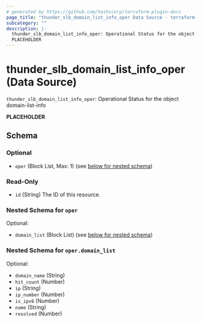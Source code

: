 ```yaml
---
# generated by https://github.com/hashicorp/terraform-plugin-docs
page_title: "thunder_slb_domain_list_info_oper Data Source - terraform-provider-thunder"
subcategory: ""
description: |-
  thunder_slb_domain_list_info_oper: Operational Status for the object domain-list-info
  PLACEHOLDER
---
```


# thunder_slb_domain_list_info_oper (Data Source)

`thunder_slb_domain_list_info_oper`: Operational Status for the object domain-list-info

__PLACEHOLDER__



<!-- schema generated by tfplugindocs -->
## Schema

### Optional

- `oper` (Block List, Max: 1) (see [below for nested schema](#nestedblock--oper))

### Read-Only

- `id` (String) The ID of this resource.

<a id="nestedblock--oper"></a>
### Nested Schema for `oper`

Optional:

- `domain_list` (Block List) (see [below for nested schema](#nestedblock--oper--domain_list))

<a id="nestedblock--oper--domain_list"></a>
### Nested Schema for `oper.domain_list`

Optional:

- `domain_name` (String)
- `hit_count` (Number)
- `ip` (String)
- `ip_number` (Number)
- `is_ipv6` (Number)
- `name` (String)
- `resolved` (Number)


